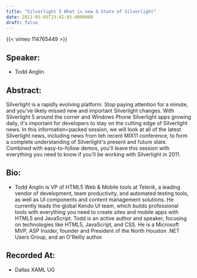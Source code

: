 ```yaml
---
title: "Silverlight 5 What is new & State of Silverlight"
date: 2011-05-03T23:42:03.0000000
draft: false
---
```


{{< vimeo 114765449 >}}

## Speaker:

 - Todd Anglin

## Abstract:

<p>Silverlight is a rapidly evolving platform. Stop paying attention for a minute, and you've likely missed new and important Silverlight changes. With Silverlight 5 around the corner and Windows Phone Silverlight apps growing daily, it's important for developers to stay on the cutting edge of Silverlight news. In this information=packed session, we will look at all of the latest Silverlight news, including news from teh recent MIX11 conference, to form a complete understanding of Silverlight's present and future state. Combined with easy-to-follow demos, you'll leave this session with everything you need to know if you'll be working with Silverlight in 2011.</p>

## Bio:

 - <p>Todd Anglin is VP of HTML5 Web & Mobile tools at Telerik, a leading vendor of development, team productivity, and automated testing tools, as well as UI components and content management solutions. He currently leads the global Kendo UI team, which builds professional tools with everything you need to create sites and mobile apps with HTML5 and JavaScript. Todd is an active author and speaker, focusing on technologies like HTML5, JavaScript, and CSS. He is a Microsoft MVP, ASP Insider, founder and President of the North Houston .NET Users Group, and an O'Reilly author.</p>

## Recorded At:

 - Dallas XAML UG

